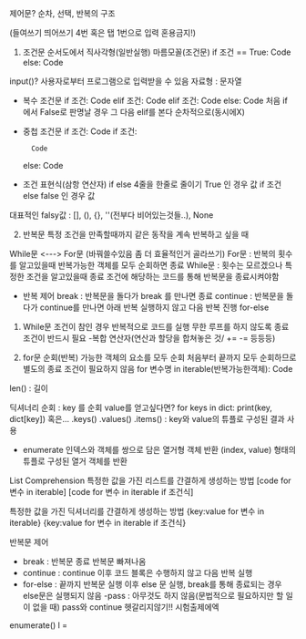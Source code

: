 제어문?
순차, 선택, 반복의 구조

(들여쓰기
띄어쓰기 4번 혹은 탭 1번으로 입력
혼용금지!)

1. 조건문
   순서도에서 직사각형(일반실행) 마름모꼴(조건문)
   if 조건 == True:
    Code
   else:
    Code

input()?
사용자로부터 프로그램으로 입력받을 수 있음
자료형 : 문자열

- 복수 조건문
  if 조건:
    Code
  elif 조건:
    Code
  elif 조건:
    Code
  else:
    Code
  처음 if 에서 False로 판명날 경우 그 다음 elif를 본다 순차적으로(동시에X)

- 중첩 조건문
  if 조건:
    Code
    if 조건:
  
        Code
  
  else:
    Code

- 조건 표현식(삼항 연산자)
  if else 4줄을 한줄로 줄이기
  True 인 경우 값 if 조건 else false 인 경우 값

대표적인 falsy값 : [], (), {}, ''(전부다 비어있는것들..), None

2. 반복문
   특정 조건을 만족할때까지 같은 동작을 계속 반복하고 싶을 때

While문 <---> For문 (바꿔쓸수있음 좀 더 효율적인거 골라쓰기)
For문 : 반복의 횟수를 알고있을때
반복가능한 객체를 모두 순회하면 종료
While문 : 횟수는 모르겠으나 특정한 조건을 알고있을때
종료 조건에 해당하는 코드를 통해 반복문을 종료시켜야함

- 반복 제어
  break : 반복문을 돌다가 break 를 만나면 종료
  continue : 반복문을 돌다가 continue를 만나면 아래 반복 실행하지 않고 다음 반복 진행
  for-else
1. While문
   조건이 참인 경우 반복적으로 코드를 실행
   무한 루프를 하지 않도록 종료 조건이 반드시 필요
   -복합 연산자(연산과 할당을 합쳐놓은 것/ += -= 등등등)

2. for문
   순회(반복) 가능한 객체의 요소를 모두 순회
   처음부터 끝까지 모두 순회하므로 별도의 종료 조건이 필요하지 않음
   for 변수명 in iterable(반복가능한객체):
    Code

len() : 길이

딕셔너리 순회 : key 를 순회
value를 얻고싶다면?
for keys in dict:
    print(key, dict[key])
혹은...
.keys()
.values()
.items() : key와 value의 튜플로 구성된 결과
사용

- enumerate
  인덱스와 객체를 쌍으로 담은 열거형 객체 반환
  (index, value) 형태의 튜플로 구성된 열거 객체를 반환

List Comprehension
특정한 값을 가진 리스트를 간결하게 생성하는 방법
[code for 변수 in iterable]
[code for 변수 in iterable if 조건식]

특정한 값을 가진 딕셔너리를 간결하게 생성하는 방법
{key:value for 변수 in iterable}
{key:value for 변수 in iterable if 조건식}

반복문 제어

- break : 반복문 종료
  반복문 빠져나옴
- continue : continue 이후 코드 블록은 수행하지 않고 다음 반복 실행
- for-else : 끝까지 반복문 실행 이후 else 문 실행, break를 통해 종료되는 경우 else문은 실행되지 않음
  -pass :  아무것도 하지 않음(문법적으로 필요하지만 할 일이 없을 때)
  pass와 continue 헷갈리지않기!! 시험출제에엑

enumerate()
l =
